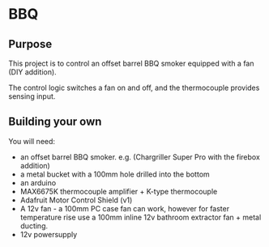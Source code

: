 # BBQ

## Purpose

This project is to control an offset barrel BBQ smoker equipped with a fan (DIY addition).

The control logic switches a fan on and off, and the thermocouple provides sensing input.

## Building your own

You will need:

- an offset barrel BBQ smoker. e.g. (Chargriller Super Pro with the firebox addition)
- a metal bucket with a 100mm hole drilled into the bottom
- an arduino
- MAX6675K thermocouple amplifier + K-type thermocouple
- Adafruit Motor Control Shield (v1)
- A 12v fan - a 100mm PC case fan can work, however for faster temperature rise use a 100mm inline 12v bathroom extractor fan + metal ducting.
- 12v powersupply


